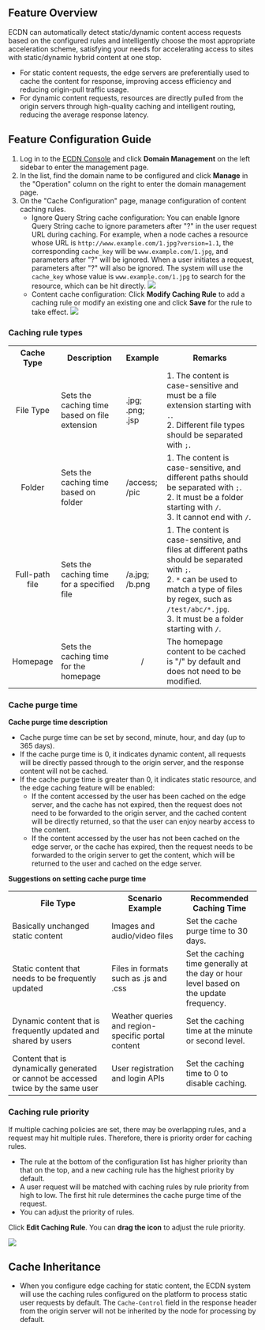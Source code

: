 ## Feature Overview

ECDN can automatically detect static/dynamic content access requests based on the configured rules and intelligently choose the most appropriate acceleration scheme, satisfying your needs for accelerating access to sites with static/dynamic hybrid content at one stop.

- For static content requests, the edge servers are preferentially used to cache the content for response, improving access efficiency and reducing origin-pull traffic usage.
- For dynamic content requests, resources are directly pulled from the origin servers through high-quality caching and intelligent routing, reducing the average response latency.

## Feature Configuration Guide
1. Log in to the [ECDN Console](https://console.cloud.tencent.com/dsa) and click **Domain Management** on the left sidebar to enter the management page.
2. In the list, find the domain name to be configured and click **Manage** in the "Operation" column on the right to enter the domain management page.   
3. On the "Cache Configuration" page, manage configuration of content caching rules.   
   - Ignore Query String cache configuration:
     You can enable Ignore Query String cache to ignore parameters after "?" in the user request URL during caching. For example, when a node caches a resource whose URL is `http://www.example.com/1.jpg?version=1.1`, the corresponding `cache_key` will be `www.example.com/1.jpg`, and parameters after "?" will be ignored. When a user initiates a request, parameters after "?" will also be ignored. The system will use the `cache_key` whose value is `www.example.com/1.jpg` to search for the resource, which can be hit directly.
	![](https://main.qcloudimg.com/raw/99d0e9fe096ed15b1ec3ed42cfa7c1d3.png)
   - Content cache configuration:
   Click **Modify Caching Rule** to add a caching rule or modify an existing one and click **Save** for the rule to take effect.
     ![](https://main.qcloudimg.com/raw/2afa0aff85361ff74fe25912fe232328.png)

### Caching rule types  

<table style="display:table" width="100%">
	<tbody>
		<tr>
			<th colspan="1" style="text-align: center" width="15%"> Cache Type </th>
			<th colspan="1" style="text-align: center" width="30%"> Description </th>
			<th colspan="1" style="text-align: center" width="10%"> Example </th>
			<th width="45%">Remarks</th>
		</tr>
		<tr>
			<td style="text-align: center">File Type</td>
			<td>Sets the caching time based on file extension</td>
			<td>.jpg; .png; .jsp</td>
			<td>1. The content is case-sensitive and must be a file extension starting with <code>.</code>.</br>2. Different file types should be separated with <code>;</code>.</td>
		</tr>
		<tr>
			<td style="text-align: center">Folder</td>
			<td>Sets the caching time based on folder</td>
			<td>/access; /pic</td>
			<td>1. The content is case-sensitive, and different paths should be separated with <code>;</code>.</br>2. It must be a folder starting with <code>/</code>.</br>3. It cannot end with <code>/</code>.</td>
		</tr>
		<tr>
			<td style="text-align: center">Full-path file</td>
			<td>Sets the caching time for a specified file</td>
			<td>/a.jpg; /b.png</td>
			<td>1. The content is case-sensitive, and files at different paths should be separated with <code>;</code>.</br>2. <code>*</code> can be used to match a type of files by regex, such as <code>/test/abc/*.jpg</code>.</br>3. It must be a folder starting with <code>/</code>.</td>
		</tr>
		<tr>
			<td style="text-align: center">Homepage</td>
			<td>Sets the caching time for the homepage</td>
			<td style="text-align: center">/</td>
			<td>The homepage content to be cached is "/" by default and does not need to be modified.</td>
		</tr>
	</tbody>
</table> 



### Cache purge time  

<strong>Cache purge time description</strong>  

- Cache purge time can be set by second, minute, hour, and day (up to 365 days).  
- If the cache purge time is 0, it indicates dynamic content, all requests will be directly passed through to the origin server, and the response content will not be cached.  
- If the cache purge time is greater than 0, it indicates static resource, and the edge caching feature will be enabled:
  - If the content accessed by the user has been cached on the edge server, and the cache has not expired, then the request does not need to be forwarded to the origin server, and the cached content will be directly returned, so that the user can enjoy nearby access to the content.
  - If the content accessed by the user has not been cached on the edge server, or the cache has expired, then the request needs to be forwarded to the origin server to get the content, which will be returned to the user and cached on the edge server.


<strong>Suggestions on setting cache purge time</strong>

<table style="display:table" width="100%">
	<tbody>
		<tr>
			<th colspan="1" style="text-align: center" width="40%"> File Type </th>
			<th colspan="1" style="text-align: center" width="30%"> Scenario Example </th>
			<th colspan="1" style="text-align: center" width="30%"> Recommended Caching Time </th>
		</tr>
		<tr>
			<td>Basically unchanged static content</td>
			<td>Images and audio/video files</td>
			<td>Set the cache purge time to 30 days.</td>
		</tr>
		<tr>
			<td>Static content that needs to be frequently updated</td>
			<td>Files in formats such as .js and .css</td>
			<td>Set the caching time generally at the day or hour level based on the update frequency.</td>
		</tr>
		<tr>
			<td>Dynamic content that is frequently updated and shared by users</td>
			<td>Weather queries and region-specific portal content</td>
			<td>Set the caching time at the minute or second level.</td>		
		</tr>
		<tr>
			<td>Content that is dynamically generated or cannot be accessed twice by the same user</td>
			<td>User registration and login APIs</td>
			<td>Set the caching time to 0 to disable caching.</td>		
		</tr>
	</tbody>
</table> 



### Caching rule priority

If multiple caching policies are set, there may be overlapping rules, and a request may hit multiple rules. Therefore, there is priority order for caching rules.  

- The rule at the bottom of the configuration list has higher priority than that on the top, and a new caching rule has the highest priority by default.
- A user request will be matched with caching rules by rule priority from high to low. The first hit rule determines the cache purge time of the request.
- You can adjust the priority of rules.

Click **Edit Caching Rule**. You can <strong>drag the icon</strong> to adjust the rule priority.

![](https://main.qcloudimg.com/raw/67575a5f1c292ac2074f51fe17e032f7.png)

## Cache Inheritance

- When you configure edge caching for static content, the ECDN system will use the caching rules configured on the platform to process static user requests by default. The `Cache-Control` field in the response header from the origin server will not be inherited by the node for processing by default.
